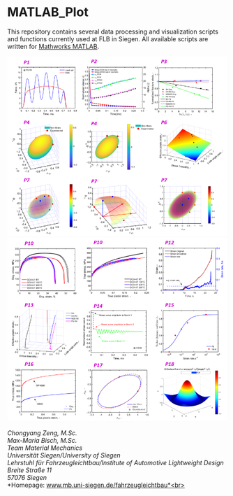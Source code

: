 # MATLAB_Plot

This repository contains several data processing and visualization scripts and functions currently used at FLB in Siegen.
All available scripts are written for [Mathworks MATLAB](https://de.mathworks.com/products/matlab.html).

![FLB_Uni siegen](FLB_pLot_example_1.PNG)<br>
![FLB_Uni siegen](FLB_pLot_example_2.PNG)

*Chongyang Zeng, M.Sc.*<br>
*Max-Maria Bisch, M.Sc.*<br>
*Team Material Mechanics*<br>
*Universität Siegen/University of Siegen*<br>
*Lehrstuhl für Fahrzeugleichtbau/Institute of Automotive Lightweight Design*<br>
*Breite Straße 11*<br>
*57076 Siegen*<br>
*Homepage: www.mb.uni-siegen.de/fahrzeugleichtbau*<br>
